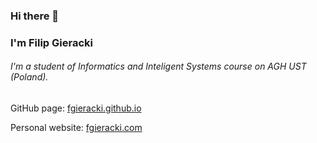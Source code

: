 ### Hi there 👋
### I'm Filip Gieracki
###### I'm a student of Informatics and Inteligent Systems course on AGH UST (Poland).

GitHub page: [fgieracki.github.io](https://fgieracki.github.io)

Personal website: [fgieracki.com](https://fgieracki.com)

<!--
**fgieracki/fgieracki** is a ✨ _special_ ✨ repository because its `README.md` (this file) appears on your GitHub profile.

Here are some ideas to get you started:

- 🔭 I’m currently working on ...
- 🌱 I’m currently learning ...
- 👯 I’m looking to collaborate on ...
- 🤔 I’m looking for help with ...
- 💬 Ask me about ...
- 📫 How to reach me: ...
- 😄 Pronouns: ...
- ⚡ Fun fact: ...
-->
